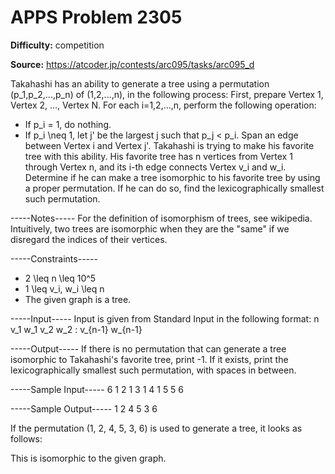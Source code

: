 # APPS Problem 2305

**Difficulty:** competition

**Source:** https://atcoder.jp/contests/arc095/tasks/arc095_d

Takahashi has an ability to generate a tree using a permutation (p_1,p_2,...,p_n) of (1,2,...,n), in the following process:
First, prepare Vertex 1, Vertex 2, ..., Vertex N.
For each i=1,2,...,n, perform the following operation:
 - If p_i = 1, do nothing.
 - If p_i \neq 1, let j' be the largest j such that p_j < p_i. Span an edge between Vertex i and Vertex j'.
Takahashi is trying to make his favorite tree with this ability.
His favorite tree has n vertices from Vertex 1 through Vertex n, and its i-th edge connects Vertex v_i and w_i.
Determine if he can make a tree isomorphic to his favorite tree by using a proper permutation.
If he can do so, find the lexicographically smallest such permutation.

-----Notes-----
For the definition of isomorphism of trees, see wikipedia. Intuitively, two trees are isomorphic when they are the "same" if we disregard the indices of their vertices.

-----Constraints-----
 - 2 \leq n \leq 10^5
 - 1 \leq v_i, w_i \leq n
 - The given graph is a tree.

-----Input-----
Input is given from Standard Input in the following format:
n
v_1 w_1
v_2 w_2
:
v_{n-1} w_{n-1}

-----Output-----
If there is no permutation that can generate a tree isomorphic to Takahashi's favorite tree, print -1.
If it exists, print the lexicographically smallest such permutation, with spaces in between.

-----Sample Input-----
6
1 2
1 3
1 4
1 5
5 6

-----Sample Output-----
1 2 4 5 3 6

If the permutation (1, 2, 4, 5, 3, 6) is used to generate a tree, it looks as follows:

This is isomorphic to the given graph.
